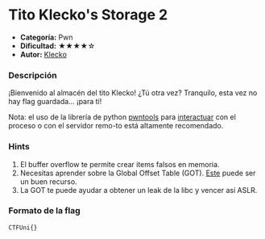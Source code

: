 # Tito Klecko's Storage 2
- **Categoría:** Pwn
- **Dificultad:** ★★★★☆
- **Autor:** [Klecko](https://twitter.com/klecko0)

### Descripción
¡Bienvenido al almacén del tito Klecko!
¿Tú otra vez? Tranquilo, esta vez no hay flag guardada… ¡para ti!

Nota: el uso de la librería de python [pwntools](https://github.com/Gallopsled/pwntools/) para [interactuar](http://docs.pwntools.com/en/latest/intro.html#making-connections) con el proceso o con el servidor remo-to está altamente recomendado.

  
### Hints
1. El buffer overflow te permite crear items falsos en memoria. 
2. Necesitas aprender sobre la Global Offset Table (GOT). [Este](https://systemoverlord.com/2017/03/19/got-and-plt-for-pwning.html) puede ser un buen recurso.
3. La GOT te puede ayudar a obtener un leak de la libc y vencer así ASLR.
  

### Formato de la flag
``CTFUni{}``  

